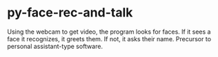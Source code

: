 # py-face-rec-and-talk
Using the webcam to get video, the program looks for faces. If it sees a face it recognizes, it greets them. If not, it asks their name. Precursor to personal assistant-type software.
